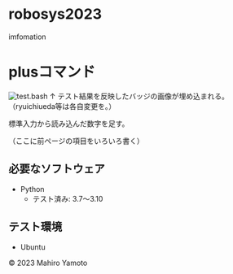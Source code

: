 # robosys2023
imfomation
# plusコマンド
![test.bash](https://github.com/m1031/robosys2022/actions/workflows/test.yml/badge.svg)
↑ テスト結果を反映したバッジの画像が埋め込まれる。（ryuichiueda等は各自変更を。）

標準入力から読み込んだ数字を足す。

（ここに前ページの項目をいろいろ書く）

## 必要なソフトウェア
* Python
  * テスト済み: 3.7〜3.10

## テスト環境
* Ubuntu

© 2023 Mahiro Yamoto

